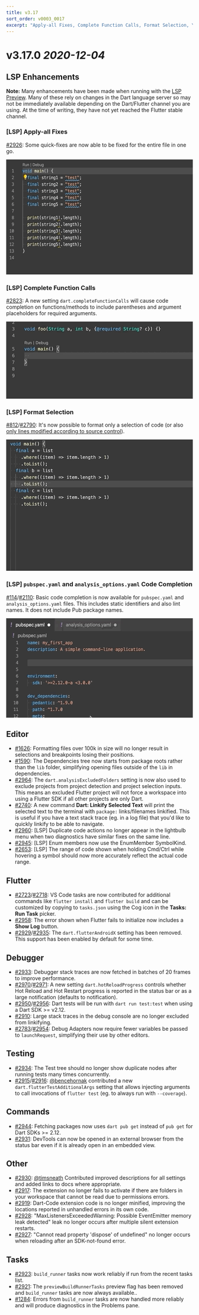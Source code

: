 ```yaml
---
title: v3.17
sort_order: v0003_0017
excerpt: "Apply-all Fixes, Complete Function Calls, Format Selection, YAML Code completion, ..."
---
```


# v3.17.0 *2020-12-04*

## LSP Enhancements

**Note:** Many enhancements have been made when running with the [LSP Preview](/releases/v3-16/#language-server-protocol-preview). Many of these rely on changes in the Dart language server so may not be immediately available depending on the Dart/Flutter channel you are using. At the time of writing, they have not yet reached the Flutter stable channel.

### [LSP] Apply-all Fixes

[#2926](https://github.com/Dart-Code/Dart-Code/issues/2926): Some quick-fixes are now able to be fixed for the entire file in one go.

<img src="/images/release_notes/v3.17/apply_all.gif" width="570" height="310" />

### [LSP] Complete Function Calls

[#2823](https://github.com/Dart-Code/Dart-Code/issues/2823): A new setting `dart.completeFunctionCalls` will cause code completion on functions/methods to include parentheses and argument placeholders for required arguments.

<img src="/images/release_notes/v3.17/complete_function_calls.gif" width="504" height="208" />

### [LSP] Format Selection

[#812](https://github.com/Dart-Code/Dart-Code/issues/812)/[#2790](https://github.com/Dart-Code/Dart-Code/issues/2790): It's now possible to format only a selection of code (or also [only lines modified according to source control](https://github.com/Microsoft/vscode/issues/44075)).

<img src="/images/release_notes/v3.17/format_selection.gif" width="504" height="354" />

### [LSP] `pubspec.yaml` and `analysis_options.yaml` Code Completion

[#114](https://github.com/Dart-Code/Dart-Code/issues/114)/[#2110](https://github.com/Dart-Code/Dart-Code/issues/2110): Basic code completion is now available for `pubspec.yaml` and `analysis_options.yaml` files. This includes static identifiers and also lint names. It does not include Pub package names.

<img src="/images/release_notes/v3.17/yaml_completion.gif" width="536" height="268" />

## Editor

- [#1626](https://github.com/Dart-Code/Dart-Code/issues/1626): Formatting files over 100k in size will no longer result in selections and breakpoints losing their positions.
- [#1590](https://github.com/Dart-Code/Dart-Code/issues/1590): The Dependencies tree now starts from package roots rather than the `lib` folder, simplifying opening files outside of the `lib` in dependencies.
- [#2964](https://github.com/Dart-Code/Dart-Code/issues/2964): The `dart.analysisExcludedFolders` setting is now also used to exclude projects from project detection and project selection inputs. This means an excluded Flutter project will not force a workspace into using a Flutter SDK if all other projects are only Dart.
- [#2740](https://github.com/Dart-Code/Dart-Code/issues/2740): A new command **Dart: Linkify Selected Text** will print the selected text to the terminal with `package:` links/filenames linkified. This is useful if you have a text stack trace (eg. in a log file) that you'd like to quickly linkify to be able to navigate.
- [#2960](https://github.com/Dart-Code/Dart-Code/issues/2960): [LSP] Duplicate code actions no longer appear in the lightbulb menu when two diagnostics have similar fixes on the same line.
- [#2945](https://github.com/Dart-Code/Dart-Code/issues/2945): [LSP] Enum members now use the EnumMember SymbolKind.
- [#2653](https://github.com/Dart-Code/Dart-Code/issues/2653): [LSP] The range of code shown when holding Cmd/Ctrl while hovering a symbol should now more accurately reflect the actual code range.

## Flutter

- [#2723](https://github.com/Dart-Code/Dart-Code/issues/2723)/[#2718](https://github.com/Dart-Code/Dart-Code/issues/2718): VS Code tasks are now contributed for additional commands like `flutter install` and `flutter build` and can be customized by copying to `tasks.json` using the Cog icon in the **Tasks: Run Task** picker.
- [#2958](https://github.com/Dart-Code/Dart-Code/issues/2958): The error shown when Flutter fails to initialize now includes a **Show Log** button.
- [#2929](https://github.com/Dart-Code/Dart-Code/issues/2929)/[#2935](https://github.com/Dart-Code/Dart-Code/issues/2935): The `dart.flutterAndroidX` setting has been removed. This support has been enabled by default for some time.

## Debugger

- [#2933](https://github.com/Dart-Code/Dart-Code/issues/2933): Debugger stack traces are now fetched in batches of 20 frames to improve performance.
- [#2970](https://github.com/Dart-Code/Dart-Code/issues/2970)/[#2971](https://github.com/Dart-Code/Dart-Code/issues/2971): A new setting `dart.hotReloadProgress` controls whether Hot Reload and Hot Restart progress is reported in the status bar or as a large notification (defaults to notification).
- [#2950](https://github.com/Dart-Code/Dart-Code/issues/2950)/[#2956](https://github.com/Dart-Code/Dart-Code/issues/2956): Dart tests will be run with `dart run test:test` when using a Dart SDK >= v2.12.
- [#2910](https://github.com/Dart-Code/Dart-Code/issues/2910): Large stack traces in the debug console are no longer excluded from linkifying.
- [#2783](https://github.com/Dart-Code/Dart-Code/issues/2783)/[#2954](https://github.com/Dart-Code/Dart-Code/issues/2954): Debug Adapters now require fewer variables be passed to `launchRequest`, simplifying their use by other editors.

## Testing

- [#2934](https://github.com/Dart-Code/Dart-Code/issues/2934): The Test tree should no longer show duplicate nodes after running tests many times concurrently.
- [#2915](https://github.com/Dart-Code/Dart-Code/issues/2915)/[#2916](https://github.com/Dart-Code/Dart-Code/issues/2916): [@bencehornak](https://github.com/bencehornak) contributed a new `dart.flutterTestAdditionalArgs` setting that allows injecting arguments to call invocations of `flutter test` (eg. to always run with `--coverage`).

## Commands

- [#2944](https://github.com/Dart-Code/Dart-Code/issues/2944): Fetching packages now uses `dart pub get` instead of `pub get` for Dart SDKs >= 2.12.
- [#2931](https://github.com/Dart-Code/Dart-Code/issues/2931): DevTools can now be opened in an external browser from the status bar even if it is already open in an embedded view.

## Other

- [#2930](https://github.com/Dart-Code/Dart-Code/issues/2930): [@timsneath](https://github.com/timsneath) Contributed improved descriptions for all settings and added links to docs where appropriate.
- [#2917](https://github.com/Dart-Code/Dart-Code/issues/2917): The extension no longer fails to activate if there are folders in your workspace that cannot be read due to permissions errors.
- [#2919](https://github.com/Dart-Code/Dart-Code/issues/2919): Dart-Code extension code is no longer minified, improving the locations reported in unhandled errors in its own code.
- [#2928](https://github.com/Dart-Code/Dart-Code/issues/2928): "MaxListenersExceededWarning: Possible EventEmitter memory leak detected" leak no longer occurs after multiple silent extension restarts.
- [#2927](https://github.com/Dart-Code/Dart-Code/issues/2927): "Cannot read property 'dispose' of undefined" no longer occurs when reloading after an SDK-not-found error.

## Tasks

- [#2923](https://github.com/Dart-Code/Dart-Code/issues/2923): `build_runner` tasks now work reliably if run from the recent tasks list.
- [#2921](https://github.com/Dart-Code/Dart-Code/issues/2921): The `previewBuildRunnerTasks` preview flag has been removed and `build_runner` tasks are now always available..
- [#1284](https://github.com/Dart-Code/Dart-Code/issues/1284): Errors from `build_runner` tasks are now handled more reliably and will produce diagnostics in the Problems pane.
